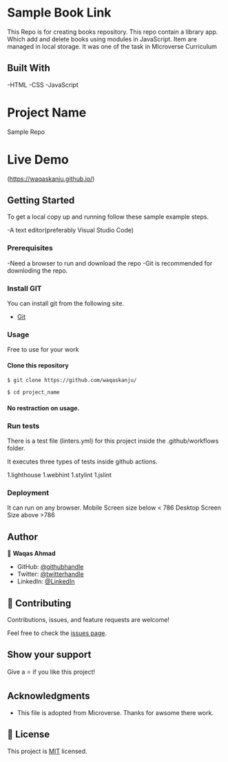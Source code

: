 # Sample Book Link

This Repo is for creating books repository. This repo contain a library app. Which add and delete books using modules in JavaScript. Item are managed in local storage. It was one of the task in MIcroverse Curriculum

## Built With

-HTML
-CSS
-JavaScript

# Project Name

Sample Repo

# Live Demo

(https://waqaskanju.github.io/)

## Getting Started

To get a local copy up and running follow these sample example steps.

-A text editor(preferably Visual Studio Code)

### Prerequisites

-Need a browser to run and download the repo
-Git is recommended for downloding the repo.

### Install GIT

You can install git from the following site.
  -  [Git](https://git-scm.com/downloads)

### Usage
Free to use for your work

#### Clone this repository

```bash
$ git clone https://github.com/waqaskanju/

$ cd project_name

```
#### No restraction  on usage.

### Run tests

There is a test file (linters.yml) for this project inside the .github/workflows folder.

It executes three types of tests inside github actions.

1.lighthouse
1.webhint
1.stylint
1.jslint

### Deployment

It can run on any browser. 
Mobile Screen size below < 786
Desktop Screen Size above >786

## Author

👤 **Waqas Ahmad**

- GitHub: [@githubhandle](https://github.com/waqaskanju)
- Twitter: [@twitterhandle](https://twitter.com/waqaskanju)
- LinkedIn: [@LinkedIn](https://linkedin.com/in/waqaskanju)

## 🤝 Contributing

Contributions, issues, and feature requests are welcome!

Feel free to check the [issues page](../../issues/).

## Show your support

Give a ⭐️ if you like this project!

## Acknowledgments

- This file is adopted from Microverse. Thanks for awsome there work.

## 📝 License

This project is [MIT](./MIT.md) licensed.
